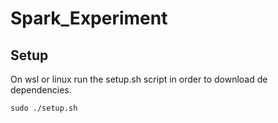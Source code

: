 # Spark_Experiment

## Setup

On wsl or linux run the setup.sh script in order to download de dependencies.

    sudo ./setup.sh